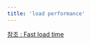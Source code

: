 ```yaml
---
title: 'load performance'
---
```


[참조 : Fast load time](https://web.dev/fast/#i18n.paths.fast.topics.optimize_your_images)
